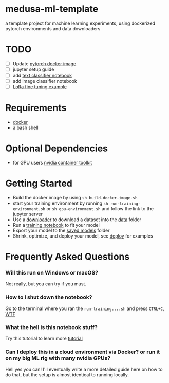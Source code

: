 # medusa-ml-template

a template project for machine learning experiments, using dockerized pytorch environments and data downloaders

# TODO
* [ ] Update [pytorch docker image](https://pytorch.org/docs/stable/dynamo/installation.html#docker-installation)
* [ ] jupyter setup guide
* [ ] add [text classifier notebook](https://pytorch.org/tutorials/beginner/text_sentiment_ngrams_tutorial.html)
* [ ] add image classifier notebook 
* [ ] [LoRa fine tuning example](https://github.com/tloen/alpaca-lora)

# Requirements

* [docker](https://www.docker.com/)
* a bash shell

# Optional Dependencies
* for GPU users [nvidia container toolkit](https://github.com/NVIDIA/nvidia-container-toolkit)

# Getting Started

* Build the docker image by using ```sh build-docker-image.sh```
* start your training environment by running ```sh run-training-environment.sh``` or ```sh gpu-environment.sh``` and follow the link to the jupyter server
* Use a [downloader](./downloader/) to download a dataset into the [data](./data/) folder
* Run a [training notebook](./training_notebooks) to fit your model
* Export your model to the [saved models](./saved_models) folder
* Shrink, optimize, and deploy your model, see [deploy](./deploy) for examples 

# Frequently Asked Questions

### Will this run on Windows or macOS?

Not really, but you can try if you must.

### How to I shut down the notebook?

Go to the terminal where you ran the ```run-training....sh``` and press ```CTRL+C```, [WTF](https://medium.com/@aantipov/what-happens-when-you-ctrl-c-in-the-terminal-36b093443e06)

### What the hell is this notebook stuff?

Try this tutorial to learn more [tutorial](https://jupyter.org/try)

### Can I deploy this in a cloud environment via Docker? or run it on my big ML rig with many nvidia GPUs?

Hell yes you can! I'll eventually write a more detailed guide here on how to do that, but the setup is almost identical to running locally.
